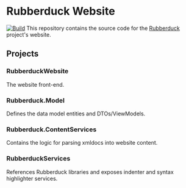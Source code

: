 # Rubberduck Website  
[![Build](https://github.com/retailcoder/RubberduckWebsite/actions/workflows/website.yml/badge.svg)](https://github.com/retailcoder/RubberduckWebsite/actions/workflows/website.yml)
This repository contains the source code for the [Rubberduck](https://github.com/rubberduck-vba/Rubberduck) project's website.

## Projects

### RubberduckWebsite  
The website front-end.

### Rubberduck.Model  
Defines the data model entities and DTOs/ViewModels.

### Rubberduck.ContentServices  
Contains the logic for parsing xmldocs into website content.

### RubberduckServices  
References Rubberduck libraries and exposes indenter and syntax highlighter services.
